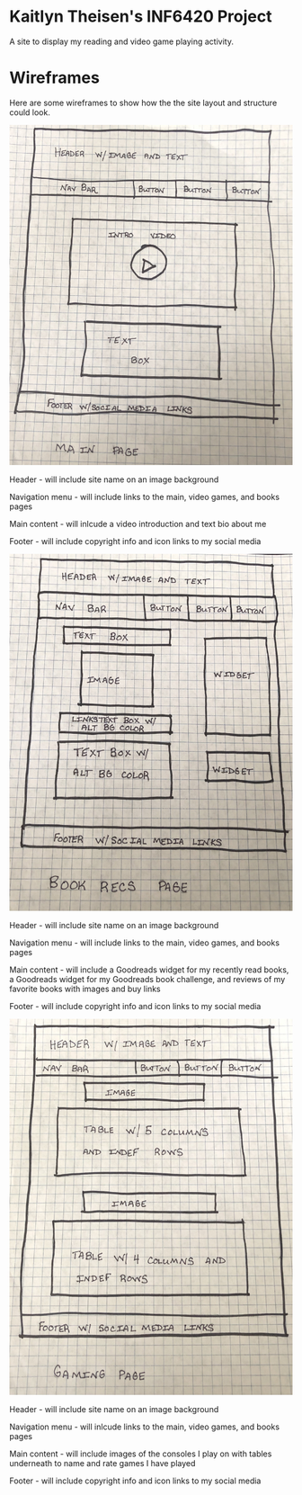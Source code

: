# Kaitlyn Theisen's INF6420 Project

A site to display my reading and video game playing activity. 

# Wireframes

Here are some wireframes to show how the the site layout and structure could look.

![Wireframe of main page](wireframes/main-page-wireframe.jpg)

Header - will include site name on an image background

Navigation menu - will include links to the main, video games, and books pages

Main content - will inlcude a video introduction and text bio about me

Footer - will include copyright info and icon links to my social media

![Wireframe of books page](wireframes/book-page-wireframe.jpg)

Header - will include site name on an image background

Navigation menu - will include links to the main, video games, and books pages

Main content - will include a Goodreads widget for my recently read books, a Goodreads widget for my Goodreads book challenge, and reviews of my favorite books with images and buy links

Footer - will include copyright info and icon links to my social media

![Wireframe of video games page](wireframes/gaming-page-wireframe.jpg)

Header - will include site name on an image background

Navigation menu - will inlcude links to the main, video games, and books pages

Main content - will include images of the consoles I play on with tables underneath to name and rate games I have played

Footer - will include copyright info and icon links to my social media